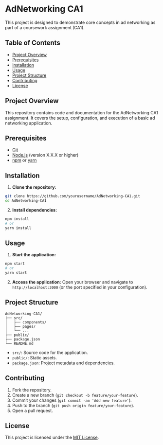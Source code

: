 # AdNetworking CA1

This project is designed to demonstrate core concepts in ad networking as part of a coursework assignment (CA1).

## Table of Contents

- [Project Overview](#project-overview)
- [Prerequisites](#prerequisites)
- [Installation](#installation)
- [Usage](#usage)
- [Project Structure](#project-structure)
- [Contributing](#contributing)
- [License](#license)

## Project Overview

This repository contains code and documentation for the AdNetworking CA1 assignment. It covers the setup, configuration, and execution of a basic ad networking application.

## Prerequisites

- [Git](https://git-scm.com/)
- [Node.js](https://nodejs.org/) (version X.X.X or higher)
- [npm](https://www.npmjs.com/) or [yarn](https://yarnpkg.com/)

## Installation

1. **Clone the repository:**
  ```bash
  git clone https://github.com/yourusername/AdNetworking-CA1.git
  cd AdNetworking-CA1
  ```

2. **Install dependencies:**
  ```bash
  npm install
  # or
  yarn install
  ```

## Usage

1. **Start the application:**
  ```bash
  npm start
  # or
  yarn start
  ```

2. **Access the application:**
  Open your browser and navigate to `http://localhost:3000` (or the port specified in your configuration).

## Project Structure

```
AdNetworking-CA1/
├── src/
│   ├── components/
│   ├── pages/
│   └── ...
├── public/
├── package.json
└── README.md
```

- `src/`: Source code for the application.
- `public/`: Static assets.
- `package.json`: Project metadata and dependencies.

## Contributing

1. Fork the repository.
2. Create a new branch (`git checkout -b feature/your-feature`).
3. Commit your changes (`git commit -am 'Add new feature'`).
4. Push to the branch (`git push origin feature/your-feature`).
5. Open a pull request.

## License

This project is licensed under the [MIT License](LICENSE).
